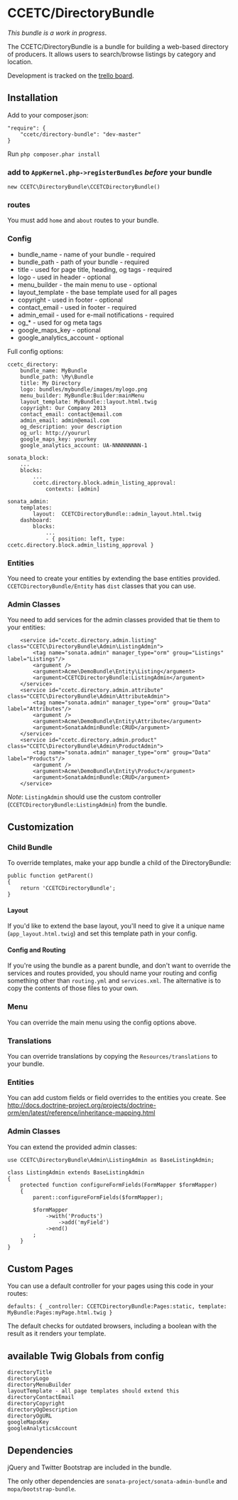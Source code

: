 # CCETC/DirectoryBundle
*This bundle is a work in progress*.

The CCETC/DirectoryBundle is a bundle for building a web-based directory of producers.  It allows users to search/browse listings by category and location.

Development is tracked on the [trello board](https://trello.com/board/directorybundle/5127a6c2e117a0f56c004854).

## Installation
Add to your composer.json:

    "require": {
        "ccetc/directory-bundle": "dev-master"
    }

Run ``php composer.phar install``

### add to ``AppKernel.php->registerBundles`` *before* your bundle

    new CCETC\DirectoryBundle\CCETCDirectoryBundle()

### routes
You must add ``home`` and ``about`` routes to your bundle.

### Config
* bundle_name - name of your bundle - required
* bundle_path - path of your bundle - required
* title - used for page title, heading, og tags - required
* logo - used in header - optional
* menu_builder - the main menu to use - optional
* layout_template - the base template used for all pages
* copyright - used in footer - optional
* contact_email - used in footer - required
* admin_email - used for e-mail notifications - required
* og_* - used for og meta tags
* google_maps_key - optional
* google_analytics_account - optional

Full config options:

    ccetc_directory:
        bundle_name: MyBundle
        bundle_path: \My\Bundle
        title: My Directory
        logo: bundles/mybundle/images/mylogo.png
        menu_builder: MyBundle:Builder:mainMenu
        layout_template: MyBundle::layout.html.twig
        copyright: Our Company 2013
        contact_email: contact@email.com
        admin_email: admin@email.com
        og_description: your description
        og_url: http://yoururl
        google_maps_key: yourkey
        google_analytics_account: UA-NNNNNNNNN-1

    sonata_block:
        ...
        blocks:
            ...
            ccetc.directory.block.admin_listing_approval:
                contexts: [admin]

    sonata_admin:
        templates:
            layout:  CCETCDirectoryBundle::admin_layout.html.twig
        dashboard:
            blocks:
                ...
                - { position: left, type: ccetc.directory.block.admin_listing_approval }

### Entities
You need to create your entities by extending the base entities provided.  ``CCETCDirectoryBundle/Entity`` has ``dist`` classes that you can use.

### Admin Classes
You need to add services for the admin classes provided that tie them to your entities:

        <service id="ccetc.directory.admin.listing" class="CCETC\DirectoryBundle\Admin\ListingAdmin">
            <tag name="sonata.admin" manager_type="orm" group="Listings" label="Listings"/>
            <argument />
            <argument>Acme\DemoBundle\Entity\Listing</argument>
            <argument>CCETCDirectoryBundle:ListingAdmin</argument>
        </service>
        <service id="ccetc.directory.admin.attribute" class="CCETC\DirectoryBundle\Admin\AttributeAdmin">
            <tag name="sonata.admin" manager_type="orm" group="Data" label="Attributes"/>
            <argument />
            <argument>Acme\DemoBundle\Entity\Attribute</argument>
            <argument>SonataAdminBundle:CRUD</argument>
        </service>
        <service id="ccetc.directory.admin.product" class="CCETC\DirectoryBundle\Admin\ProductAdmin">
            <tag name="sonata.admin" manager_type="orm" group="Data" label="Products"/>
            <argument />
            <argument>Acme\DemoBundle\Entity\Product</argument>
            <argument>SonataAdminBundle:CRUD</argument>
        </service>

*Note*: ``ListingAdmin`` should use the custom controller (``CCETCDirectoryBundle:ListingAdmin``) from the bundle.

## Customization
### Child Bundle
To override templates, make your app bundle a child of the DirectoryBundle:

    public function getParent()
    {
        return 'CCETCDirectoryBundle';
    }


#### Layout
If you'd like to extend the base layout, you'll need to give it a unique name (``app_layout.html.twig``) and set this template path in your config.

#### Config and Routing
If you're using the bundle as a parent bundle, and don't want to override the services and routes provided, you should name your routing and config something other than ``routing.yml`` and ``services.xml``.  The alternative is to copy the contents of those files to your own.

### Menu
You can override the main menu using the config options above.

### Translations
You can override translations by copying the ``Resources/translations`` to your bundle.

### Entities
You can add custom fields or field overrides to the entities you create.  See http://docs.doctrine-project.org/projects/doctrine-orm/en/latest/reference/inheritance-mapping.html

### Admin Classes
You can extend the provided admin classes:

    use CCETC\DirectoryBundle\Admin\ListingAdmin as BaseListingAdmin;

    class ListingAdmin extends BaseListingAdmin
    {
        protected function configureFormFields(FormMapper $formMapper)
        {
            parent::configureFormFields($formMapper);

            $formMapper
                ->with('Products')
                    ->add('myField')
                ->end()
            ;
        }
    }

## Custom Pages
You can use a default controller for your pages using this code in your routes:

    defaults: { _controller: CCETCDirectoryBundle:Pages:static, template: MyBundle:Pages:myPage.html.twig }

The default checks for outdated browsers, including a boolean with the result as it renders your template.

## available Twig Globals from config

    directoryTitle
    directoryLogo
    directoryMenuBuilder
    layoutTemplate - all page templates should extend this
    directoryContactEmail
    directoryCopyright
    directoryOgDescription
    directoryOgURL
    googleMapsKey
    googleAnalyticsAccount


## Dependencies
jQuery and Twitter Bootstrap are included in the bundle.

The only other dependencies are ``sonata-project/sonata-admin-bundle`` and ``mopa/bootstrap-bundle``.